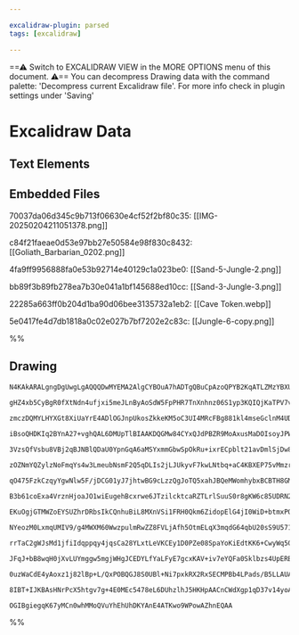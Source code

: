 ```yaml
---

excalidraw-plugin: parsed
tags: [excalidraw]

---
```

==⚠  Switch to EXCALIDRAW VIEW in the MORE OPTIONS menu of this document. ⚠== You can decompress Drawing data with the command palette: 'Decompress current Excalidraw file'. For more info check in plugin settings under 'Saving'


# Excalidraw Data

## Text Elements
## Embedded Files
70037da06d345c9b713f06630e4cf52f2bf80c35: [[IMG-20250204211051378.png]]

c84f21faeae0d53e97bb27e50584e98f830c8432: [[Goliath_Barbarian_0202.png]]

4fa9ff9956888fa0e53b92714e40129c1a023be0: [[Sand-5-Jungle-2.png]]

bb89f3b89fb278ea7b30e041a1bf145688ed10cc: [[Sand-3-Jungle-3.png]]

22285a663ff0b204d1ba90d06bee3135732a1eb2: [[Cave Token.webp]]

5e0417fe4d7db1818a0c02e027b7bf7202e2c83c: [[Jungle-6-copy.png]]

%%
## Drawing
```compressed-json
N4KAkARALgngDgUwgLgAQQQDwMYEMA2AlgCYBOuA7hADTgQBuCpAzoQPYB2KqATLZMzYBXUtiRoIACyhQ4zZAHoFAc0JRJQgEYA6bGwC2CgF7N6hbEcK4OCtptbErHALRY8RMpWdx8Q1TdIEfARcZgRmBShcZQUebQAObQBmGjoghH0EDihmbgBtcDBQMBKIEm4IAFYAJQAzZgAtSoBNStSSyFhECsJ9aKR+UsxuZwA2AE440dGABgAWUYBGOZ5K

gHZ4xb5CyBgR0fXtNdn4ufjxi5meJLnByAoSdW5FpPHR7TnXnhnz06S1yp3KQIQjKaTPV7vT6TH7jP4AoHWZTBbgzIHMKCkNgAawQAGE2Pg2KQKpjrMw4LhAtl2qVNLhsNjlFihBxiASiSSJGSOBSqVkoLTILVCPh8ABlWAoiSSBkaQJCiAYrG4gDqj0kz3RmJxCElMGl6EEHkVLLBHHCuTQiyBbEp2DUe2tMzROwgLLZFuYVtQHCEYvRCAQxG4a

zmczDQMYLHYXGt8XiUaYrE4ADlOGJnpUkosZkkeKM5oC3UI4MRcFBg881kl4mseGclnM4UDCMwACLpSshtC1AhhIHM4RwACSxB9eQAukDNMI2QBRYKZbIT6duogcbHcP0B9dsRlVtCYoQIIEi4JjiprF3/cszUbEG6VbDjTRrF61e+jJIzBBzbC1JUPC1Dwmi1PEMzYEkbTou44ioAUHRgDaOzITsa4dGUbJYBUuAzIqtTkJkl5oDu+DahWQg+hA

iBsoQHDKIq2BYnA27+vghQAL6DMUpTlBIAAKDQGMw84CYxQJdPBZR9MoAxusMaDOIsoyJPW1w8OMAKVM2DZAk6qDODWyTvvWlQzBcqxXLcboPMQTzWq8HzfvEQE1osEErMWmGSCCYKCta3wJEWqkTGs4WfHWiIMYarqYcquocsSpLkLylLUoKM4MkyHrsoSyXcqlfIZQRooSlK0mytg8ryfFOpqhqWpugluL6oaSqEuUQJmpIXo+ihmF2gyjrPC6

3VzsQfVsbu8VBj2qBJNBlQDaU0YpnGqA6aMSYxmmGbwSpOkRu+ixrECpblt21avDmlSjDw8SzCtkBtp2wRXb2/anm6Q6lmOq4zhNi4ZAKAPrvRW6kexQJEge83Ht9mHnggJHoJUCDzKdtR/sQazEJoHkeXh2BXBjPBrG+YH1qTPDYPESTYIqzBwfkqHPWhHQYXx2GKegeEAOIQFxPFuvx6AADIACo8HAMzEDMtSKlJPSybVQwjOTSTaJZ5wzJUy3

zOZNmYQZylzNoFmqYs4w3LmeubNsmF2Q5qDLIs2jLJUkyvF7kwLNtbq+aC4KBXEP75vMmzrDM9bjNFyLwZU2jXAbrwbJryxx819X4vlXLoDyxUCoq9KMr9bJJfn0BFelxdnmVbWVXKIhqwIOfqvZmrWtqKp6hVFTGl1bo9VN3dukNDqwKNcWlLlo++tDzVzaG6zjDPkBrbGEL/Dt63phwmbWtCD1FjvJZlhWh6uzWdZPp8EZZ5hr1dlffb4AOP0s

qO475FzkCzqyYgwNlw5F/jDCG01yJ7jhtwBG9cLzzQgJoTQ5xahJBQeMWomhybxBCBTH8GM5iLFwIsMCntVK4OILmbAjNYIEHgohDo7NFjoVbDzXCMwABqBEiIo3mmRCiUAqIVFoo4BiTEWKQOFoUXiL1EGkAAPJrDgOLZo4p5xK3gNJXo/RFS82cOTc2SwtIRhzEsOsxtSgGVzGsbWsI6xbVeG8R+pRnZd1dnMGYydHpnHrBsHSMxlhAiDv5Z4P

B3b61coExa4VrznHjoaJO1wiEugehBcxrwe6JTzilcktcaRZTLrlSuuS0r8gKW6c85UDRN2qi3Jm7dGpjzqr3RuA9OohnGn4XqlomqDXtCNZ0693QTXngIpeV8JgWWGZvTgoYPK71jPvQ+qBPEAnGL7JI50L4fWvrWGs4YILONbB2F+8034f0wr9b+YNMIAIXEuUGYDwabkgTDfcuJ4akBPPAvhFQ5h9kwbUC4d0EzxD7L+bMmhJjvjmH+QJmlsD

EKuOgjGTMWZoEYSUZhrDRbsIkCQnhuBiL8MXnVSi1FRH0Qkm6ZidopElG4jI0WiD+btmxPOAAQpwhAABHTR3QJA6LknokYixswe3Cg9XMixToqUWvpMVtiiE/lOhs9YblCxAjcdwBs2t6YnFGDWV4eZXLBL8iHVZXj7pr02IWL2944QB0wkiWKWTcQlMKnk8pmU3SlxyhNT1Bca4+tKmKNpMpm4KndQgDuLtnpKhzhGo0HTTTCHNL05ppQJ6DNdm

NYeozM0LxmqUMIV9/g4MWXM60WwzpulmRwZZ8FVLjAfh5OtmELqX3mqdG64qbU20sS9U571X5fUHF/f6zy7lA0eSuadpQNyQ2LVAzCsNPncAuYjUoyNUYQDpgC8JfYQgY2INmBAWlkHkwQOZSopwL3gvppBP4PB0X0NZkhHFnM2HEBwgSmClTeGo3GeSoRlKshiJpZhOlrEoZimkSUWRZREEAFVKj6GaAAWVpmwAV2jVaiqUg2JOhZazxE0uKyJi

rrTaC2gWJsMd1jfiIdqppqy4jqsCa28YLxtLeVKCEy1D0PZe08SpaYoKiEdtKK6+CwyWq505KUouFS7nZXLnlJTXqyklXgdU9qVUaoNN7nG9xCaFPJo6iaLpGbvR9OzQMqeQyumeiLSB0ty80AJiNdJjeyYt5oHJs61a/m9oHwOvdHgGkPJbPPpdK+vbb53R46dRMosR0IF2Vuidw4p2Yr/kg2dIN535fAa8uDq7F0fKvnAypoo/kSCiw9SouBph

JFqJ+bB8wqH0jXvLUYmggw5mgjWHgJCEDYLfYaLFyE7gcxKAV+iv7eYQFa0Sklbzs4UpERB6lEj6UVa4uADCq24BwElJfbgvFoC+UyBUcspAtyDAYIQBAFBOXqeKTkiQABiDr/3FbPewCIDKI5Kz6ElL3INEAfuLAQHDuHtJ90g4FGDjIH2imBu+8G71unCjI9IKD8HAAxBu/cJCD06fj4HhPUfg8h7qUzuqgco+yGjiHSbycpus9T1nUB2fVHTT

0uzWaCdE4yAoxz1j82lBp+L/QxPOBQGJ8S0UBl+Ni7pxkRX2RxSECMPBb4LPads/B5LLAUAACCRBlAbQgMEWovrZd8/Zxd0gVvCdsAoL5XApKS2a9NxkecbJLee+9yERBVIsRUGN/L0P0fJZaIqLlJHzMsRigABq6q0h8QdgTrwLHWNJpUdKxTNGeMsC2dYLjnBuOTGOLiIBGDYAYK79aCAnm4FrBsqwNkIcgHLrX+hBeAPniMwBSPmQkD1wb3VM

8IBT+IJKBAsHNrPcX5htgv7g+4E0MEc5478eL6DUhzlhJ5HKHpAACnCWdXgp1qD37v14yoABKRU1QEDKH9FSZPl/cA34/iP7XBoi8BAGoAv7v794B5QAM64iS5QCxg+juYQCETEoICf7YSkB7ZoBIZZC7776wLfLboD5ECr61aYQcDoFEE/LjxCBQAbjwQIzQF2AABWCA2AOQ4oVBcAm+2+VBe+Y67826q2nBhAjAksLe+AbemEysFO6QYhcyQIw

OGIBgiegqK67yMCn0whMMoQVuYhEhUhDKYAnE4ATKwo9WPowAZhnEQAA
```
%%